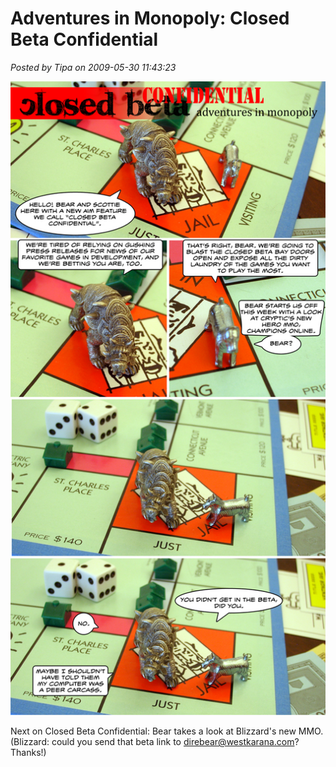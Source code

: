 # Adventures in Monopoly: Closed Beta Confidential

*Posted by Tipa on 2009-05-30 11:43:23*

![Closed Beta Confidential](../uploads/2009/05/aimclosedbeta.jpg "Closed Beta Confidential")

Next on Closed Beta Confidential: Bear takes a look at Blizzard's new MMO. (Blizzard: could you send that beta link to direbear@westkarana.com? Thanks!)
